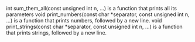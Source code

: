 int sum_them_all(const unsigned int n, ...) is a function that prints all its parameters
void print_numbers(const char *separator, const unsigned int n, ...) is a function that prints numbers, followed by a new line.
void print_strings(const char *separator, const unsigned int n, ...) is a function that prints strings, followed by a new line.
